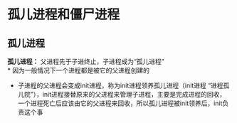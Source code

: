 

# 孤儿进程和僵尸进程  


## 孤儿进程  

**孤儿进程：** 父进程先于子进终止，子进程成为“孤儿进程”  
    * 因为一般情况下一个进程都是被它的父进程创建的

* 子进程的父进程会变成init进程，称为init进程领养孤儿进程（init进程 “进程孤儿院”），init进程接替原来的父进程来管理子进程，主要是完成进程的回收，一个进程死亡后应该由它的父进程来回收，所以孤儿进程被init领养后，init负责这个事
